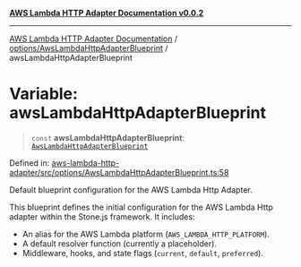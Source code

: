 [**AWS Lambda HTTP Adapter Documentation v0.0.2**](../../../README.md)

***

[AWS Lambda HTTP Adapter Documentation](../../../modules.md) / [options/AwsLambdaHttpAdapterBlueprint](../README.md) / awsLambdaHttpAdapterBlueprint

# Variable: awsLambdaHttpAdapterBlueprint

> `const` **awsLambdaHttpAdapterBlueprint**: [`AwsLambdaHttpAdapterBlueprint`](../interfaces/AwsLambdaHttpAdapterBlueprint.md)

Defined in: [aws-lambda-http-adapter/src/options/AwsLambdaHttpAdapterBlueprint.ts:58](https://github.com/stonemjs/aws-lambda-http-adapter/blob/2fb8e4d048853c60484edbc94c3249aefb421def/src/options/AwsLambdaHttpAdapterBlueprint.ts#L58)

Default blueprint configuration for the AWS Lambda Http Adapter.

This blueprint defines the initial configuration for the AWS Lambda Http adapter
within the Stone.js framework. It includes:
- An alias for the AWS Lambda platform (`AWS_LAMBDA_HTTP_PLATFORM`).
- A default resolver function (currently a placeholder).
- Middleware, hooks, and state flags (`current`, `default`, `preferred`).
